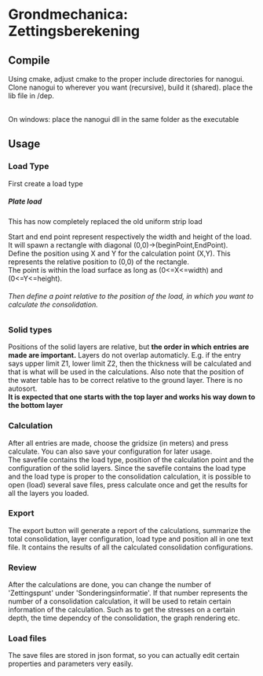 <h1> Grondmechanica: Zettingsberekening</h1>
<h2>Compile</h2>
<p>Using cmake, adjust cmake to the proper include directories for nanogui. </br>
Clone nanogui to wherever you want (recursive), build it (shared). place the lib file in /dep.</p>
</br>On windows: place the nanogui dll in the same folder as the executable</br>
<h2>Usage</h2>
<h3>Load Type</h3>
<p>First create a load type</br>
<h5>Plate load</h5>
<p>This has now completely replaced the old uniform strip load</p>
Start and end point represent respectively the width and height of the load. It will spawn a rectangle with diagonal (0,0)->(beginPoint,EndPoint).</br>
Define the position using X and Y for the calculation point (X,Y). This represents the relative position to (0,0) of the rectangle. </br>
The point is within the load surface as long as (0<=X<=width) and (0<=Y<=height).
</br>
<h6>Then define a point relative to the position of the load, in which you want to calculate the consolidation.</h6>
<h3>Solid types</h3>
Positions of the solid layers are relative, but <b>the order in which entries are made are important.</b> Layers do not overlap automaticly. E.g.
if the entry says upper limit Z1, lower limit Z2, then the thickness will be calculated and that is what will be used in the calculations. Also note that the position of the water table has to be correct relative to the ground layer.
There is no autosort. 
</br>
<b>It is expected that one starts with the top layer and works his way down to the bottom layer</b>
</br>
<h3>Calculation</h3>
After all entries are made, choose the gridsize (in meters) and press calculate. You can also save your configuration for later usage.</br>
The savefile contains the load type, position of the calculation point and the configuration of the solid layers. 
Since the savefile contains the load type and the load type is proper to the consolidation calculation, it is possible to open (load) several save files, press calculate once and get the results for all the layers you loaded.
</br>
<h3>Export</h3>
The export button will generate a report of the calculations, summarize the total consolidation, layer configuration, load type and position
all in one text file. It contains the results of all the calculated consolidation configurations.
</br>
<h3>Review</h3>
After the calculations are done, you can change the number of 'Zettingspunt' under 'Sonderingsinformatie'. If that number represents the number of a consolidation calculation, 
it will be used to retain certain information of the calculation. Such as to get the stresses on a certain depth, the time dependcy of the consolidation, the graph rendering etc.
</br>
<h3>Load files</h3>
The save files are stored in json format, so you can actually edit certain properties and parameters very easily.
